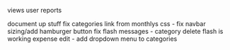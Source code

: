 
views
  user reports

document up stuff
fix categories link from monthlys
css - fix navbar sizing/add hamburger button
fix flash messages - category delete flash is working
expense edit - add dropdown menu to categories
